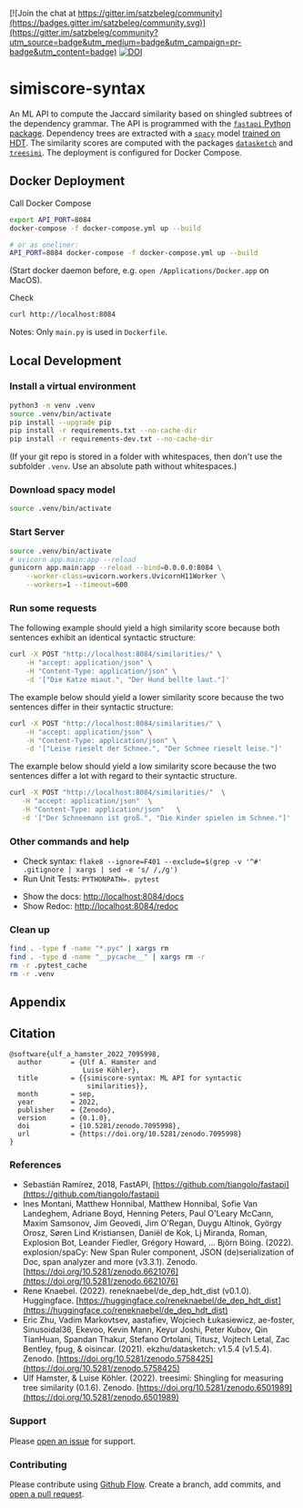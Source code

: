 [![Join the chat at https://gitter.im/satzbeleg/community](https://badges.gitter.im/satzbeleg/community.svg)](https://gitter.im/satzbeleg/community?utm_source=badge&utm_medium=badge&utm_campaign=pr-badge&utm_content=badge)
[![DOI](https://zenodo.org/badge/355462291.svg)](https://zenodo.org/badge/latestdoi/355462291)


# simiscore-syntax
An ML API to compute the Jaccard similarity based on shingled subtrees of the dependency grammar.
The API is programmed with the [`fastapi` Python package](https://fastapi.tiangolo.com/). 
Dependency trees are extracted with a [`spacy`](https://github.com/explosion/spaCy) model [trained on HDT](https://huggingface.co/reneknaebel/de_dep_hdt_dist).
The similarity scores are computed with the packages [`datasketch`](http://ekzhu.com/datasketch/index.html) and [`treesimi`](https://github.com/ulf1/treesimi).
The deployment is configured for Docker Compose.

## Docker Deployment
Call Docker Compose

```sh
export API_PORT=8084
docker-compose -f docker-compose.yml up --build

# or as oneliner:
API_PORT=8084 docker-compose -f docker-compose.yml up --build
```

(Start docker daemon before, e.g. `open /Applications/Docker.app` on MacOS).

Check

```sh
curl http://localhost:8084
```

Notes: Only `main.py` is used in `Dockerfile`.



## Local Development

### Install a virtual environment

```sh
python3 -m venv .venv
source .venv/bin/activate
pip install --upgrade pip
pip install -r requirements.txt --no-cache-dir
pip install -r requirements-dev.txt --no-cache-dir
```

(If your git repo is stored in a folder with whitespaces, then don't use the subfolder `.venv`. Use an absolute path without whitespaces.)


### Download spacy model
```sh
source .venv/bin/activate
```

### Start Server

```sh
source .venv/bin/activate
# uvicorn app.main:app --reload
gunicorn app.main:app --reload --bind=0.0.0.0:8084 \
    --worker-class=uvicorn.workers.UvicornH11Worker \
    --workers=1 --timeout=600
```

### Run some requests
The following example should yield a high similarity score because both sentences exhibit an identical syntactic structure:

```sh
curl -X POST "http://localhost:8084/similarities/" \
    -H "accept: application/json" \
    -H "Content-Type: application/json" \
    -d '["Die Katze miaut.", "Der Hund bellte laut."]'
```

The example below should yield a lower similarity score because the two sentences differ in their syntactic structure:

```sh
curl -X POST "http://localhost:8084/similarities/" \
    -H "accept: application/json" \
    -H "Content-Type: application/json" \
    -d '["Leise rieselt der Schnee.", "Der Schnee rieselt leise."]'
```

The example below should yield a low similarity score because the two sentences differ a lot with regard to their syntactic structure.

```sh
curl -X POST "http://localhost:8084/similarities/"  \
   -H "accept: application/json"  \
   -H "Content-Type: application/json"   \
   -d '["Der Schneemann ist groß.", "Die Kinder spielen im Schnee."]'
```

### Other commands and help
* Check syntax: `flake8 --ignore=F401 --exclude=$(grep -v '^#' .gitignore | xargs | sed -e 's/ /,/g')`
* Run Unit Tests: `PYTHONPATH=. pytest`
- Show the docs: [http://localhost:8084/docs](http://localhost:8084/docs)
- Show Redoc: [http://localhost:8084/redoc](http://localhost:8084/redoc)


### Clean up 
```sh
find . -type f -name "*.pyc" | xargs rm
find . -type d -name "__pycache__" | xargs rm -r
rm -r .pytest_cache
rm -r .venv
```


## Appendix

## Citation

```
@software{ulf_a_hamster_2022_7095998,
  author       = {Ulf A. Hamster and
                  Luise Köhler},
  title        = {{simiscore-syntax: ML API for syntactic 
                   similarities}},
  month        = sep,
  year         = 2022,
  publisher    = {Zenodo},
  version      = {0.1.0},
  doi          = {10.5281/zenodo.7095998},
  url          = {https://doi.org/10.5281/zenodo.7095998}
}
```

### References
- Sebastián Ramírez, 2018, FastAPI, [https://github.com/tiangolo/fastapi](https://github.com/tiangolo/fastapi)
- Ines Montani, Matthew Honnibal, Matthew Honnibal, Sofie Van Landeghem, Adriane Boyd, Henning Peters, Paul O'Leary McCann, Maxim Samsonov, Jim Geovedi, Jim O'Regan, Duygu Altinok, György Orosz, Søren Lind Kristiansen, Daniël de Kok, Lj Miranda, Roman, Explosion Bot, Leander Fiedler, Grégory Howard, … Björn Böing. (2022). explosion/spaCy: New Span Ruler component, JSON (de)serialization of Doc, span analyzer and more (v3.3.1). Zenodo. [https://doi.org/10.5281/zenodo.6621076](https://doi.org/10.5281/zenodo.6621076)
- Rene Knaebel. (2022). reneknaebel/de_dep_hdt_dist (v0.1.0). Huggingface. [https://huggingface.co/reneknaebel/de_dep_hdt_dist](https://huggingface.co/reneknaebel/de_dep_hdt_dist)
- Eric Zhu, Vadim Markovtsev, aastafiev, Wojciech Łukasiewicz, ae-foster, Sinusoidal36, Ekevoo, Kevin Mann, Keyur Joshi, Peter Kubov, Qin TianHuan, Spandan Thakur, Stefano Ortolani, Titusz, Vojtech Letal, Zac Bentley, fpug, & oisincar. (2021). ekzhu/datasketch: v1.5.4 (v1.5.4). Zenodo. [https://doi.org/10.5281/zenodo.5758425](https://doi.org/10.5281/zenodo.5758425)
- Ulf Hamster, & Luise Köhler. (2022). treesimi: Shingling for measuring tree similarity (0.1.6). Zenodo. [https://doi.org/10.5281/zenodo.6501989](https://doi.org/10.5281/zenodo.6501989)


### Support
Please [open an issue](https://github.com/satzbeleg/simiscore-syntax/issues/new) for support.


### Contributing
Please contribute using [Github Flow](https://guides.github.com/introduction/flow/). Create a branch, add commits, and [open a pull request](https://github.com/satzbeleg/simiscore-syntax/compare/).
